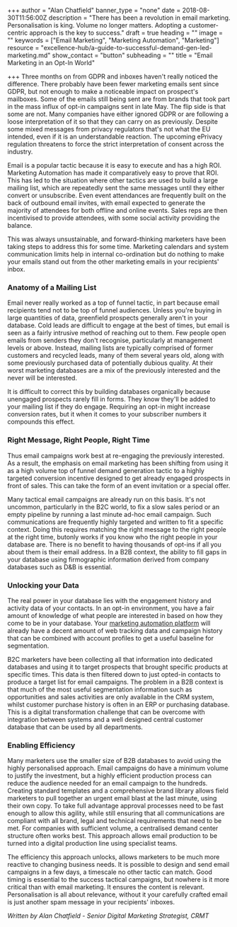 +++
author = "Alan Chatfield"
banner_type = "none"
date = 2018-08-30T11:56:00Z
description = "There has been a revolution in email marketing. Personalisation is king. Volume no longer matters. Adopting a customer-centric approach is the key to success."
draft = true
heading = ""
image = ""
keywords = ["Email Marketing", "Marketing Automation", "Marketing"]
resource = "excellence-hub/a-guide-to-successful-demand-gen-led-marketing.md"
show_contact = "button"
subheading = ""
title = "Email Marketing in an Opt-In World"

+++
Three months on from GDPR and inboxes haven't really noticed the difference. There probably have been fewer marketing emails sent since GDPR, but not enough to make a noticeable impact on prospect's mailboxes. Some of the emails still being sent are from brands that took part in the mass influx of opt-in campaigns sent in late May. The flip side is that some are not. Many companies have either ignored GDPR or are following a loose interpretation of it so that they can carry on as previously. Despite some mixed messages from privacy regulators that's not what the EU intended, even if it is an understandable reaction. The upcoming ePrivacy regulation threatens to force the strict interpretation of consent across the industry.

Email is a popular tactic because it is easy to execute and has a high ROI. Marketing Automation has made it comparatively easy to prove that ROI. This has led to the situation where other tactics are used to build a large mailing list, which are repeatedly sent the same messages until they either convert or unsubscribe. Even event attendances are frequently built on the back of outbound email invites, with email expected to generate the majority of attendees for both offline and online events. Sales reps are then incentivised to provide attendees, with some social activity providing the balance.

This was always unsustainable, and forward-thinking marketers have been taking steps to address this for some time. Marketing calendars and system communication limits help in internal co-ordination but do nothing to make your emails stand out from the other marketing emails in your recipients' inbox.

### Anatomy of a Mailing List

Email never really worked as a top of funnel tactic, in part because email recipients tend not to be top of funnel audiences. Unless you're buying in large quantities of data, greenfield prospects generally aren't in your database. Cold leads are difficult to engage at the best of times, but email is seen as a fairly intrusive method of reaching out to them. Few people open emails from senders they don't recognise, particularly at management levels or above. Instead, mailing lists are typically comprised of former customers and recycled leads, many of them several years old, along with some previously purchased data of potentially dubious quality. At their worst marketing databases are a mix of the previously interested and the never will be interested.

It is difficult to correct this by building databases organically because unengaged prospects rarely fill in forms. They know they'll be added to your mailing list if they do engage. Requiring an opt-in might increase conversion rates, but it when it comes to your subscriber numbers it compounds this effect.

### Right Message, Right People, Right Time

Thus email campaigns work best at re-engaging the previously interested. As a result, the emphasis on email marketing has been shifting from using it as a high volume top of funnel demand generation tactic to a highly targeted conversion incentive designed to get already engaged prospects in front of sales. This can take the form of an event invitation or a special offer.

Many tactical email campaigns are already run on this basis. It's not uncommon, particularly in the B2C world, to fix a slow sales period or an empty pipeline by running a last minute ad-hoc email campaign. Such communications are frequently highly targeted and written to fit a specific context. Doing this requires matching the right message to the right people at the right time, butonly works if you know who the right people in your database are. There is no benefit to having thousands of opt-ins if all you about them is their email address. In a B2B context, the ability to fill gaps in your database using firmographic information derived from company databases such as D&B is essential.

### Unlocking your Data

The real power in your database lies with the engagement history and activity data of your contacts. In an opt-in environment, you have a fair amount of knowledge of what people are interested in based on how they come to be in your database. Your [marketing automation platform](https://www.crmtechnologies.com/what-we-do/technology-services/Marketo "Marketing Automation") will already have a decent amount of web tracking data and campaign history that can be combined with account profiles to get a useful baseline for segmentation.

B2C marketers have been collecting all that information into dedicated databases and using it to target prospects that brought specific products at specific times. This data is then filtered down to just opted-in contacts to produce a target list for email campaigns. The problem in a B2B context is that much of the most useful segmentation information such as opportunities and sales activities are only available in the CRM system, whilst customer purchase history is often in an ERP or purchasing database. This is a digital transformation challenge that can be overcome with integration between systems and a well designed central customer database that can be used by all departments.

### Enabling Efficiency

Many marketers use the smaller size of B2B databases to avoid using the highly personalised approach. Email campaigns do have a minimum volume to justify the investment, but a highly efficient production process can reduce the audience needed for an email campaign to the hundreds. Creating standard templates and a comprehensive brand library allows field marketers to pull together an urgent email blast at the last minute, using their own copy. To take full advantage approval processes need to be fast enough to allow this agility, while still ensuring that all communications are compliant with all brand, legal and technical requirements that need to be met. For companies with sufficient volume, a centralised demand center structure often works best. This approach allows email production to be turned into a digital production line using specialist teams.

The efficiency this approach unlocks, allows marketers to be much more reactive to changing business needs. It is possible to design and send email campaigns in a few days, a timescale no other tactic can match. Good timing is essential to the success tactical campaigns, but nowhere is it more critical than with email marketing. It ensures the content is relevant. Personalisation is all about relevance, without it your carefully crafted email is just another spam message in your recipients' inboxes.

_Written by Alan Chatfield - Senior Digital Marketing Strategist, CRMT_